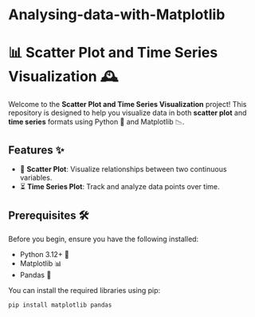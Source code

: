 # Analysing-data-with-Matplotlib

# 📊 Scatter Plot and Time Series Visualization 🕰️

Welcome to the **Scatter Plot and Time Series Visualization** project! This repository is designed to help you visualize data in both **scatter plot** and **time series** formats using Python 🐍 and Matplotlib 📉.

## Features ✨
- 📍 **Scatter Plot**: Visualize relationships between two continuous variables.
- ⏳ **Time Series Plot**: Track and analyze data points over time.

## Prerequisites 🛠️

Before you begin, ensure you have the following installed:

- Python 3.12+ 🐍
- Matplotlib 📊
- Pandas 🐼

You can install the required libraries using pip:

```bash
pip install matplotlib pandas
```
